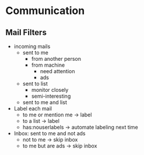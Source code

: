 Communication
=============

## Mail Filters

- incoming mails
  - sent to me
    - from another person
    - from machine
      - need attention
      - ads
  - sent to list
    - monitor closely
    - semi-interesting
  - sent to me and list
- Label each mail
  - to me or mention me -> label
  - to a list -> label
  - has:nouserlabels -> automate labeling next time
- Inbox: sent to me and not ads
  - not to me -> skip inbox
  - to me but are ads -> skip inbox
